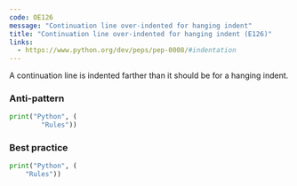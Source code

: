 ```yaml
---
code: OE126
message: "Continuation line over-indented for hanging indent"
title: "Continuation line over-indented for hanging indent (E126)"
links:
  - https://www.python.org/dev/peps/pep-0008/#indentation
---
```


A continuation line is indented farther than it should be for a hanging indent.

### Anti-pattern

```python
print("Python", (
        "Rules"))
```

### Best practice

```python
print("Python", (
    "Rules"))
```
